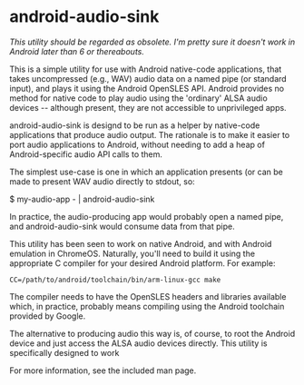 # android-audio-sink

*This utility should be regarded as obsolete. I'm pretty sure it doesn't*
*work in Android later than 6 or thereabouts.*

This is a simple utility for use with Android native-code applications, that
takes uncompressed (e.g., WAV) audio data on a named pipe (or standard input), 
and plays
it using the Android OpenSLES API. Android provides no method for native code
to play audio using the 'ordinary' ALSA audio devices -- although present,
they are not
accessible to unprivileged apps.

android-audio-sink is designd to be run as a helper
by native-code applications that produce audio output. The rationale is to
make it easier to port audio applications to Android, without needing to
add a heap of Android-specific audio API calls to them.

The simplest use-case is one in which an application presents (or can be
made to present WAV audio directly to stdout, so:

$ my-audio-app - | android-audio-sink

In practice, the audio-producing app would probably open a named pipe,
and android-audio-sink would consume data from that pipe.

This utility has been seen to work on native Android, and with Android
emulation in ChromeOS. Naturally, you'll need to build it using the 
appropriate C compiler for your desired Android platform. For example:

    CC=/path/to/android/toolchain/bin/arm-linux-gcc make

The compiler needs to have the OpenSLES headers and libraries available
which, in practice, probably means compiling using the Android toolchain
provided by Google.

The alternative to producing audio this way is, of course, to root the
Android device and just access the ALSA audio devices directly. 
This utility is specifically designed to work

For more information, see the included man page.

